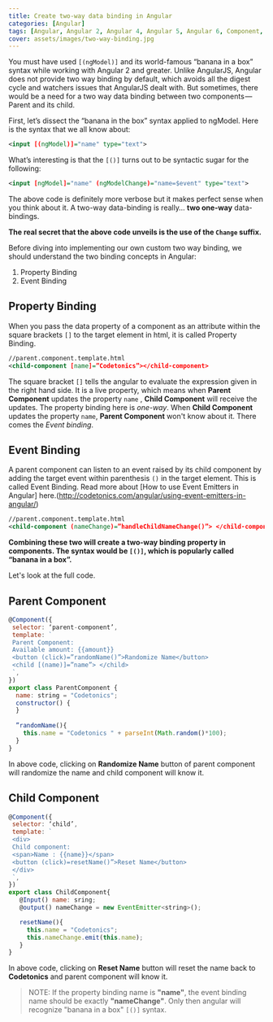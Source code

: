 ```yaml
---
title: Create two-way data binding in Angular
categories: [Angular]
tags: [Angular, Angular 2, Angular 4, Angular 5, Angular 6, Component, Data Binding, Two Way Binding, JavaScript, TypeScript]
cover: assets/images/two-way-binding.jpg
---
```


You must have used ```[(ngModel)]``` and its world-famous “banana in a box” syntax while working with Angular 2 and greater.
Unlike AngularJS, Angular does not provide two way binding by default, which avoids all the digest cycle and watchers issues that AngularJS dealt with. But sometimes, there would be a need for a two way data binding between two components — Parent and its child.

First, let’s dissect the “banana in the box” syntax applied to ngModel. Here is the syntax that we all know about:

``` xml
<input [(ngModel)]="name" type="text">
```
What’s interesting is that the ```[()]``` turns out to be syntactic sugar for the following:

``` xml
<input [ngModel]="name" (ngModelChange)="name=$event" type="text">
```

The above code is definitely more verbose but it makes perfect sense when you think about it. A two-way data-binding is really… **two one-way** data-bindings.

**The real secret that the above code unveils is the use of the ```Change``` suffix.**

Before diving into implementing our own custom two way binding, we should understand the two binding concepts in Angular:
1. Property Binding
2. Event Binding

## Property Binding
When you pass the data property of a component as an attribute within the square brackets ```[]``` to the target element in html, it is called Property Binding.

``` xml
//parent.component.template.html
<child-component [name]=”Codetonics”></child-component>
```

The square bracket ```[]``` tells the angular to evaluate the expression given in the right hand side.
It is a live property, which means when **Parent Component** updates the property ```name``` , **Child Component** will receive the updates.
The property binding here is *one-way*. When **Child Component** updates the property ```name```, **Parent Component** won't know about it. There comes the *Event binding*.

## Event Binding
A parent component can listen to an event raised by its child component by adding the target event within parenthesis ```()``` in the target element. This is called Event Binding. Read more about [How to use Event Emitters in Angular] here.(http://codetonics.com/angular/using-event-emitters-in-angular/)

``` xml
//parent.component.template.html
<child-component (nameChange)=”handleChildNameChange()”> </child-component>
```

**Combining these two will create a two-way binding property in components. The syntax would be ```[()]```, which is popularly called “banana in a box”.**

Let's look at the full code.

## Parent Component

``` javascript
@Component({
 selector: ‘parent-component’,
 template: `
 Parent Component:
 Available amount: {{amount}} 
 <button (click)=”randomName()”>Randomize Name</button>
 <child [(name)]=”name”> </child>
 `,
})
export class ParentComponent {
  name: string = "Codetonics";
  constructor() {
  }
 
  ”randomName(){
    this.name = "Codetonics " + parseInt(Math.random()*100);
  }
}
```

In above code, clicking on **Randomize Name** button of parent component will randomize the name and child component will know it.

## Child Component

``` javascript
@Component({
 selector: ‘child’,
 template: `
 <div>
 Child component:
 <span>Name : {{name}}</span>
 <button (click)=resetName()”>Reset Name</button>
 </div>
 `,
})
export class ChildComponent{
   @Input() name: sring;
   @output() nameChange = new EventEmitter<string>();

   resetName(){
     this.name = "Codetonics";
     this.nameChange.emit(this.name);
   }
}
```

In above code, clicking on **Reset Name** button will reset the name back to **Codetonics** and parent component will know it.

> NOTE: If the property binding name is **"name"**, the event binding name should be exactly **"nameChange"**. Only then angular will recognize "banana in a box" ```[()]``` syntax.